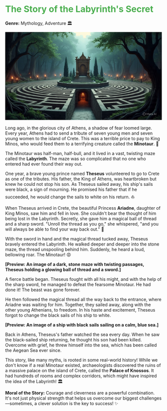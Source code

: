 

# <font color="#4CAF50">The Story of the Labyrinth's Secret </font>

**Genre:** Mythology, Adventure 🏛️

![alt](./greek_mythology_all_about_the_story_of.jpeg)

Long ago, in the glorious city of Athens, a shadow of fear loomed large. Every year, Athens had to send a tribute of seven young men and seven young women to the island of Crete. This was a terrible price to pay to King Minos, who would feed them to a terrifying creature called the **Minotaur**. 🐂

The Minotaur was half-man, half-bull, and it lived in a vast, twisting maze called the **Labyrinth**. The maze was so complicated that no one who entered had ever found their way out.

One year, a brave young prince named **Theseus** volunteered to go to Crete as one of the tributes. His father, the King of Athens, was heartbroken but knew he could not stop his son. As Theseus sailed away, his ship's sails were black, a sign of mourning. He promised his father that if he succeeded, he would change the sails to white on his return. ⛵

When Theseus arrived in Crete, the beautiful Princess **Ariadne**, daughter of King Minos, saw him and fell in love. She couldn't bear the thought of him being lost in the Labyrinth. Secretly, she gave him a magical ball of thread and a sharp sword. "Unroll the thread as you go," she whispered, "and you will always be able to find your way back out." 🧵

With the sword in hand and the magical thread tucked away, Theseus bravely entered the Labyrinth. He walked deeper and deeper into the stone maze, the thread unspooling behind him. Suddenly, he heard a loud, bellowing roar. The Minotaur! 😡

**[Preview: An image of a dark, stone maze with twisting passages, Theseus holding a glowing ball of thread and a sword.]**

A fierce battle began. Theseus fought with all his might, and with the help of the sharp sword, he managed to defeat the fearsome Minotaur. He had done it! The beast was gone forever.

He then followed the magical thread all the way back to the entrance, where Ariadne was waiting for him. Together, they sailed away, along with the other young Athenians, to freedom. In his haste and excitement, Theseus forgot to change the black sails of his ship to white.

**[Preview: An image of a ship with black sails sailing on a calm, blue sea.]**

Back in Athens, Theseus's father watched the sea every day. When he saw the black-sailed ship returning, he thought his son had been killed. Overcome with grief, he threw himself into the sea, which has been called the Aegean Sea ever since.

This story, like many myths, is rooted in some real-world history! While we don't know if a real Minotaur existed, archaeologists discovered the ruins of a massive palace on the island of Crete, called the **Palace of Knossos**. It had hundreds of rooms and complex corridors, which might have inspired the idea of the Labyrinth! 🏛️

**Moral of the Story:** Courage and cleverness are a powerful combination. It's not just physical strength that helps us overcome our biggest challenges—sometimes, a clever solution is the key to success! ✨